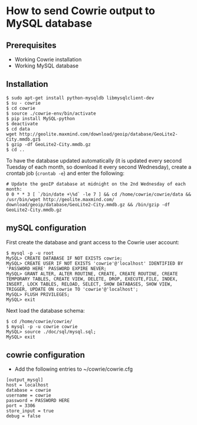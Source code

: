 # How to send Cowrie output to MySQL database

## Prerequisites

* Working Cowrie installation
* Working MySQL database

## Installation

```
$ sudo apt-get install python-mysqldb libmysqlclient-dev
$ su - cowrie
$ cd cowrie
$ source ./cowrie-env/bin/activate
$ pip install MySQL-python
$ deactivate
$ cd data
wget http://geolite.maxmind.com/download/geoip/database/GeoLite2-City.mmdb.gz$ 
$ gzip -df GeoLite2-City.mmdb.gz
$ cd ..
```

To have the database updated automatically (it is updated every second Tuesday
of each month, so download it every second Wednesday), create a crontab job
(`crontab -e`) and enter the following:

```
# Update the geoIP database at midnight on the 2nd Wednesday of each month:
0 0 * * 3 [ `/bin/date +\%d` -le 7 ] && cd /home/cowrie/cowrie/data && /usr/bin/wget http://geolite.maxmind.com/       download/geoip/database/GeoLite2-City.mmdb.gz && /bin/gzip -df GeoLite2-City.mmdb.gz
```

## mySQL configuration

First create the database and grant access to the Cowrie user account:
```
$ mysql -p -u root
MySQL> CREATE DATABASE IF NOT EXISTS cowrie;
MySQL> CREATE USER IF NOT EXISTS 'cowrie'@'localhost' IDENTIFIED BY 'PASSWORD HERE' PASSWORD EXPIRE NEVER;
MySQL> GRANT ALTER, ALTER ROUTINE, CREATE, CREATE ROUTINE, CREATE TEMPORARY TABLES, CREATE VIEW, DELETE, DROP, EXECUTE,FILE, INDEX, INSERT, LOCK TABLES, RELOAD, SELECT, SHOW DATABASES, SHOW VIEW, TRIGGER, UPDATE ON cowrie TO 'cowrie'@'localhost';
MySQL> FLUSH PRIVILEGES;
MySQL> exit
```

Next load the database schema:
```
$ cd /home/cowrie/cowrie/
$ mysql -p -u cowrie cowrie
MySQL> source ./doc/sql/mysql.sql;
MySQL> exit
```

## cowrie configuration

* Add the following entries to ~/cowrie/cowrie.cfg

```
[output_mysql]
host = localhost
database = cowrie
username = cowrie
password = PASSWORD HERE
port = 3306
store_input = true
debug = false
```

